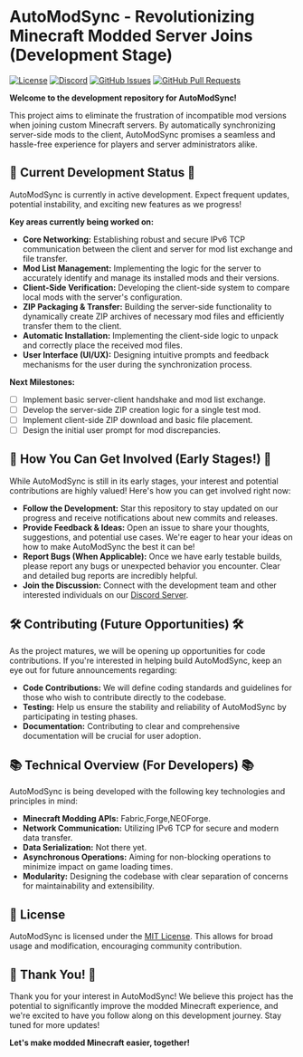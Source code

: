 # AutoModSync - Revolutionizing Minecraft Modded Server Joins (Development Stage)

[![License](https://img.shields.io/badge/License-MIT-yellow.svg)](https://opensource.org/licenses/MIT)
[![Discord](https://img.shields.io/discord/1361730617926095030?color=7289DA&label=Discord&logo=discord&logoColor=white)](https://discord.gg/we9cP9Ta8D)
[![GitHub Issues](https://img.shields.io/github/issues/JB-Innovative/AutoModSync)](https://github.com/JB-Innovative/AutoModSync/issues)
[![GitHub Pull Requests](https://img.shields.io/github/pulls/JB-Innovative/AutoModSync)](https://github.com/JB-Innovative/AutoModSync/pulls)

**Welcome to the development repository for AutoModSync!**

This project aims to eliminate the frustration of incompatible mod versions when joining custom Minecraft servers. By automatically synchronizing server-side mods to the client, AutoModSync promises a seamless and hassle-free experience for players and server administrators alike.

## 🚧 Current Development Status 🚧

AutoModSync is currently in active development. Expect frequent updates, potential instability, and exciting new features as we progress!

**Key areas currently being worked on:**

* **Core Networking:** Establishing robust and secure IPv6 TCP communication between the client and server for mod list exchange and file transfer.
* **Mod List Management:** Implementing the logic for the server to accurately identify and manage its installed mods and their versions.
* **Client-Side Verification:** Developing the client-side system to compare local mods with the server's configuration.
* **ZIP Packaging & Transfer:** Building the server-side functionality to dynamically create ZIP archives of necessary mod files and efficiently transfer them to the client.
* **Automatic Installation:** Implementing the client-side logic to unpack and correctly place the received mod files.
* **User Interface (UI/UX):** Designing intuitive prompts and feedback mechanisms for the user during the synchronization process.

**Next Milestones:**

* [ ] Implement basic server-client handshake and mod list exchange.
* [ ] Develop the server-side ZIP creation logic for a single test mod.
* [ ] Implement client-side ZIP download and basic file placement.
* [ ] Design the initial user prompt for mod discrepancies.

## 🤔 How You Can Get Involved (Early Stages!) 🤔

While AutoModSync is still in its early stages, your interest and potential contributions are highly valued! Here's how you can get involved right now:

* **Follow the Development:** Star this repository to stay updated on our progress and receive notifications about new commits and releases.
* **Provide Feedback & Ideas:** Open an issue to share your thoughts, suggestions, and potential use cases. We're eager to hear your ideas on how to make AutoModSync the best it can be!
* **Report Bugs (When Applicable):** Once we have early testable builds, please report any bugs or unexpected behavior you encounter. Clear and detailed bug reports are incredibly helpful.
* **Join the Discussion:** Connect with the development team and other interested individuals on our [Discord Server](https://discord.gg/we9cP9Ta8D).

## 🛠️ Contributing (Future Opportunities) 🛠️

As the project matures, we will be opening up opportunities for code contributions. If you're interested in helping build AutoModSync, keep an eye out for future announcements regarding:

* **Code Contributions:** We will define coding standards and guidelines for those who wish to contribute directly to the codebase.
* **Testing:** Help us ensure the stability and reliability of AutoModSync by participating in testing phases.
* **Documentation:** Contributing to clear and comprehensive documentation will be crucial for user adoption.

## 📚 Technical Overview (For Developers) 📚

AutoModSync is being developed with the following key technologies and principles in mind:

* **Minecraft Modding APIs:** Fabric,Forge,NEOForge.
* **Network Communication:** Utilizing IPv6 TCP for secure and modern data transfer.
* **Data Serialization:** Not there yet.
* **Asynchronous Operations:** Aiming for non-blocking operations to minimize impact on game loading times.
* **Modularity:** Designing the codebase with clear separation of concerns for maintainability and extensibility.

## 📜 License

AutoModSync is licensed under the [MIT License](LICENSE). This allows for broad usage and modification, encouraging community contribution.

## 🙏 Thank You! 🙏

Thank you for your interest in AutoModSync! We believe this project has the potential to significantly improve the modded Minecraft experience, and we're excited to have you follow along on this development journey. Stay tuned for more updates!

**Let's make modded Minecraft easier, together!**
